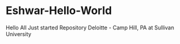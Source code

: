 Eshwar-Hello-World
==================
Hello All
Just started Repository
Deloitte - Camp Hill, PA
at Sullivan University
